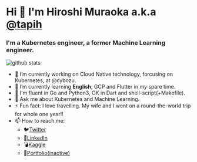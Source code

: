 # Hi 👋 I'm Hiroshi Muraoka a.k.a <a href=https://github.com/tapih>@tapih</a>
### I'm a Kubernetes engineer, a former Machine Learning engineer.

<!--
**tapih/tapih** is a ✨ _special_ ✨ repository because its `README.md` (this file) appears on your GitHub profile.

Here are some ideas to get you started:

-->

![github stats](https://github-readme-stats.vercel.app/api?username=tapih&show_icons=true&theme=tokyonight)

- 🔭 I’m currently working on Cloud Native technology, forcusing on Kubernetes, at @cybozu.
- 🌱 I’m currently learning <b>English</b>, GCP and Flutter in my spare time.
- 🚩 I'm fluent in Go and Python3, OK in Dart and shell-script(+Makefile).
- 💬 Ask me about Kubernetes and Machine Learning.
- ⚡ Fun fact: I love travelling. My wife and I went on a round-the-world trip for whole one year!!
- 📫 How to reach me:
  - 🐦[Twitter](https://twitter.com/_tapih)
  - 🔗[LinkedIn](https://jp.linkedin.com/in/hiroshi-muraoka-a4357770/en-us)
  - 💣[Kaggle](https://www.kaggle.com/pseprop)
  - 🌼[Portfolio(inactive)](https://portfolio.tapih.dev)

